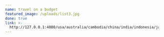 ```yaml
---
name: travel on a budget
featured_image: /uploads/list3.jpg
done: true
link: >-
  http://127.0.0.1:4000/usa/australia/cambodia/china/india/indonesia/japan/laos/long-term-travel/malaysia/mongolia/new-zealand/philippines/singapore/solo-travel/taiwan/south-korea/travel-accessories/thailand/vietnam/2016/01/01/traveling-on-a-budget.html
---
```



